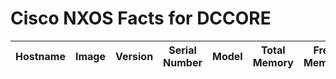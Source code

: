 # Cisco NXOS Facts for DCCORE
| Hostname | Image | Version | Serial Number | Model | Total Memory | Free Memory | License |
| -------- | ----- | ------- | ------------- | ----- | ------------ | ----------- | ------- |
